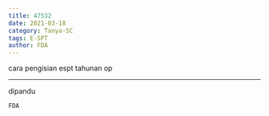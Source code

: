 ```yaml
---
title: 47532
date: 2021-03-18
category: Tanya-SC
tags: E-SPT
author: FDA
---
```


cara pengisian espt tahunan op

---

dipandu

`FDA`
